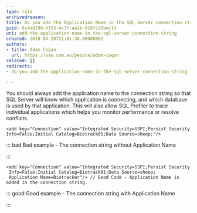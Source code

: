 ```yaml
---
type: rule
archivedreason: 
title: Do you add the Application Name in the SQL Server connection string?
guid: 6c4dd299-6155-4c3f-aa2b-916fc26bec1d
uri: add-the-application-name-in-the-sql-server-connection-string
created: 2018-04-26T21:01:36.0000000Z
authors:
- title: Adam Cogan
  url: https://ssw.com.au/people/adam-cogan
related: []
redirects:
- do-you-add-the-application-name-in-the-sql-server-connection-string

---
```


You should always add the application name to the connection string so that SQL Server will know which application is connecting, and which database is used by that application. This will also allow SQL Profiler to trace individual applications which helps you monitor performance or resolve conflicts.


<!--endintro-->



```
<add key="Connection" value="Integrated Security=SSPI;Persist Security Info=False;Initial Catalog=Biotrack01;Data Source=sheep;"/>
```




::: bad
Bad example - The connection string without Application Name

:::



```
<add key="Connection" value="Integrated Security=SSPI;Persist Security 
 Info=False;Initial Catalog=Biotrack01;Data Source=sheep; 
 Application Name=Biotracker"/> // Good Code - Application Name is added in the connection string.
```




::: good
Good example - The connection string with Application Name

:::
